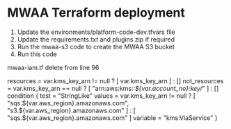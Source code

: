 # MWAA Terraform deployment

1. Update the environments/platform-code-dev.tfvars file
2. Update the requirements.txt and plugins.zip if required
3. Run the mwaa-s3 code to create the MWAA S3 bucket
4. Run this code 


mwaa-iam.tf
delete from line 96

resources = var.kms_key_arn != null ? [
      var.kms_key_arn
    ] : []
    not_resources = var.kms_key_arn == null ? [
      "arn:aws:kms:*:${var.account_no}:key/*"
    ] : []
    condition {
      test = "StringLike"
      values = var.kms_key_arn != null ? [
        "sqs.${var.aws_region}.amazonaws.com",
        "s3.${var.aws_region}.amazonaws.com"
      ] : [
        "sqs.${var.aws_region}.amazonaws.com"
      ]
      variable = "kms:ViaService"
    }